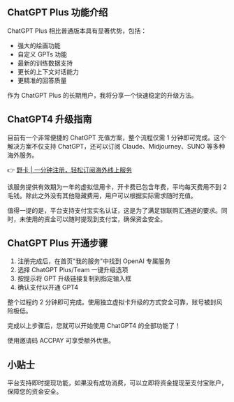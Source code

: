 ## ChatGPT Plus 功能介绍

ChatGPT Plus 相比普通版本具有显著优势，包括：
- 强大的绘画功能
- 自定义 GPTs 功能
- 最新的训练数据支持
- 更长的上下文对话能力
- 更精准的回答质量

作为 ChatGPT Plus 的长期用户，我将分享一个快速稳定的升级方法。

## ChatGPT4 升级指南

目前有一个非常便捷的 ChatGPT 充值方案，整个流程仅需 1 分钟即可完成。这个解决方案不仅支持 ChatGPT，还可以订阅 Claude、Midjourney、SUNO 等多种海外服务。

👉 [野卡 | 一分钟注册，轻松订阅海外线上服务](https://bit.ly/bewildcard)

该服务提供有效期为一年的虚拟信用卡，开卡费已包含年费，平均每天费用不到 2 毛钱。除此之外没有其他隐藏费用，用户可以根据实际需求随时充值。

值得一提的是，平台支持支付宝实名认证，这是为了满足银联购汇通道的要求。同时，未使用的资金可以随时提现到支付宝，确保资金安全。

## ChatGPT Plus 开通步骤

1. 注册完成后，在首页"我的服务"中找到 OpenAI 专属服务
2. 选择 ChatGPT Plus/Team 一键升级选项
3. 按提示将 GPT 升级链接复制到指定输入框
4. 确认支付以开通 GPT4

整个过程约 2 分钟即可完成。使用独立虚拟卡升级的方式安全可靠，账号被封风险极低。

完成以上步骤后，您就可以开始使用 ChatGPT4 的全部功能了！

使用邀请码 ACCPAY 可享受额外优惠。

## 小贴士

平台支持即时提现功能，如果没有成功消费，可以立即将资金提现至支付宝账户，保障您的资金安全。